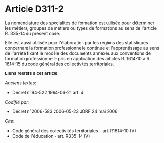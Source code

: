 # Article D311-2

La nomenclature des spécialités de formation est utilisée pour déterminer les métiers, groupes de métiers ou types de
formations au sens de l'article R. 335-14 du présent code. 

Elle est aussi utilisée pour l'élaboration par les régions des statistiques concernant la formation professionnelle continue
et l'apprentissage au sens de l'arrêté fixant le modèle des documents annexés aux conventions de formation professionnelle
pris en application des articles R. 1614-10 à R. 1614-15 du code général des collectivités territoriales.

**Liens relatifs à cet article**

_Anciens textes_:

  - Décret n°94-522 1994-06-21 art. 4

_Codifié par_:

  - Décret n°2006-583 2006-05-23 JORF 24 mai 2006

_Cite_:

  - Code général des collectivités territoriales - art. R1614-10 (V)
  - Code de l'éducation - art. R335-14 (V)
